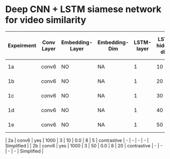 # Deep CNN + LSTM siamese network for video similarity


| Expeirment  | Conv Layer | Embedding-Layer | Embedding-Dim | LSTM-layer | LSTM-hidden-dims | l2-reg | batch-size | num-epochs | loss | images | train-accuracy | val-accuracy | train-val-test split| dataset-type|
|-----------| -----------|-----------------|---------------|------------|------------------|--------|------------| ---------- | ---- | ------ | -------------- | ------------ | -------------------| ------------ |
| 1a | conv6 | NO | NA | 1 | 10 | 0.0 | 8 | 10 | AAAI,16 | [accuracy](imgs/exp1/accuracy_10.pdf) , [loss](imgs/exp1/loss_10.pdf)| - | - | 1323-147-0 | Full |
| 1b | conv6 | NO | NA | 1 | 20 | 0.0 | 8 | 10 | AAAI,16 | [accuracy](imgs/exp1/accuracy_20.pdf) , [loss](imgs/exp1/loss_20.pdf) | - | - | 1323-147-0 | Full |
| 1c | conv6 | NO | NA | 1 | 30 | 0.0 | 8 | 10 | AAAI,16 | [accuracy](imgs/exp1/accuracy_30.pdf) , [loss](imgs/exp1/loss_30.pdf) | - | - | 1323-147-0 | Full |
| 1d | conv6 | NO | NA | 1 | 40 | 0.0 | 8 | 10 | AAAI,16 | [accuracy](imgs/exp1/accuracy_40.pdf) , [loss](imgs/exp1/loss_40.pdf) | - | - | 1323-147-0 | Full |
| 1e | conv6 | NO | NA | 1 | 50 | 0.0 | 8 | 10 | AAAI,16 | [accuracy](imgs/exp1/accuracy_50.pdf) , [loss](imgs/exp1/loss_50.pdf) | - | - | 1323-147-0 | Full |

| 2a | conv6 | yes | 1000 | 3 | 10 | 0.0 | 8 | 5  | contrastive | - | - | - | - | Simplified |
| 2b | conv6 | yes | 1000 | 3 | 50 | 0.0 | 8 | 20 | contrastive | - | - | - | - | Simplified |
